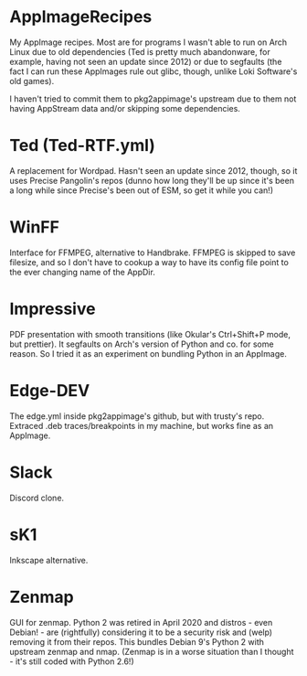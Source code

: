 # AppImageRecipes
My AppImage recipes. Most are for programs I wasn't able to run on Arch Linux due to old dependencies (Ted is pretty much abandonware, for example, having not seen an update since 2012) or due to segfaults (the fact I can run these AppImages rule out glibc, though, unlike Loki Software's old games).

I haven't tried to commit them to pkg2appimage's upstream due to them not having AppStream data and/or skipping some dependencies.

# Ted (Ted-RTF.yml)

A replacement for Wordpad. Hasn't seen an update since 2012, though, so it uses Precise Pangolin's repos (dunno how long they'll be up since it's been a long while since Precise's been out of ESM, so get it while you can!)

# WinFF

Interface for FFMPEG, alternative to Handbrake. FFMPEG is skipped to save filesize, and so I don't have to cookup a way to have its config file point to the ever changing name of the AppDir.

# Impressive

PDF presentation with smooth transitions (like Okular's Ctrl+Shift+P mode, but prettier). It segfaults on Arch's version of Python and co. for some reason. So I tried it as an experiment on bundling Python in an AppImage.

# Edge-DEV

The edge.yml inside pkg2appimage's github, but with trusty's repo. Extraced .deb traces/breakpoints in my machine, but works fine as an AppImage.

# Slack

Discord clone.

# sK1

Inkscape alternative.

# Zenmap

GUI for zenmap. Python 2 was retired in April 2020 and distros - even Debian! - are (rightfully) considering it to be a security risk and (welp) removing it from their repos. This bundles Debian 9's Python 2 with upstream zenmap and nmap. (Zenmap is in a worse situation than I thought - it's still coded with Python 2.6!)
